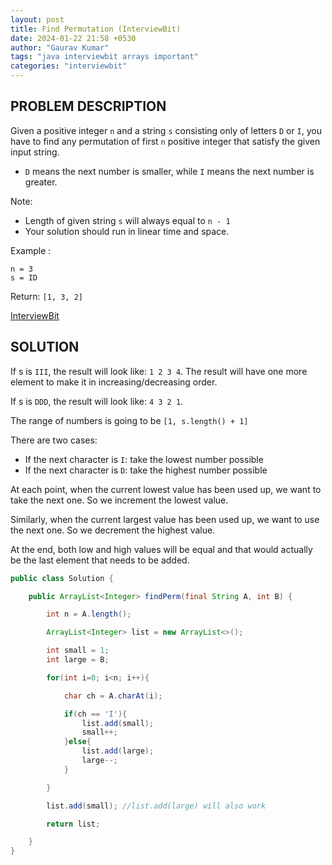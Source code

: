 ```yaml
---
layout: post
title: Find Permutation (InterviewBit)
date: 2024-01-22 21:58 +0530
author: "Gaurav Kumar"
tags: "java interviewbit arrays important"
categories: "interviewbit"
---
```


## PROBLEM DESCRIPTION

Given a positive integer `n` and a string `s` consisting only of letters `D` or `I`, you have to find any permutation of first `n` positive integer that satisfy the given input string.

- `D` means the next number is smaller, while `I` means the next number is greater.

Note:

- Length of given string `s` will always equal to `n - 1`
- Your solution should run in linear time and space.

Example :

`n = 3`  
`s = ID`

Return: `[1, 3, 2]`

[InterviewBit](https://www.interviewbit.com/problems/find-permutation/)

## SOLUTION

If s is `III`, the result will look like: `1 2 3 4`. The result will have one more element to make it in increasing/decreasing order.

If s is `DDD`, the result will look like: `4 3 2 1`.

The range of numbers is going to be `[1, s.length() + 1]`

There are two cases:

- If the next character is `I`: take the lowest number possible
- If the next character is `D`: take the highest number possible

At each point, when the current lowest value has been used up, we want to take the next one. So we increment the lowest value.

Similarly, when the current largest value has been used up, we want to use the next one. So we decrement the highest value.

At the end, both low and high values will be equal and that would actually be the last element that needs to be added.

```java
public class Solution {

    public ArrayList<Integer> findPerm(final String A, int B) {

        int n = A.length();

        ArrayList<Integer> list = new ArrayList<>();

        int small = 1;
        int large = B;

        for(int i=0; i<n; i++){

            char ch = A.charAt(i);

            if(ch == 'I'){
                list.add(small);
                small++;
            }else{
                list.add(large);
                large--;
            }

        }

        list.add(small); //list.add(large) will also work

        return list;

    }
}
```
